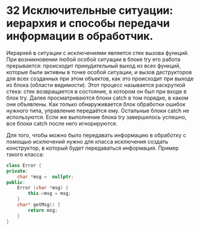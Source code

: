 # 32 Исключительные ситуации: иерархия и способы передачи информации в обработчик.

Иерархей в ситуации с исключениями является стек вызова функций.
При возникновении любой особой ситуации в блоке try его работа прерывается: происходит принудительный выход из всех функций, которые были активны в точке особой ситуации, и вызов деструкторов для всех созданных при этом объектов, как это происходит при выходе  из блока (области видимости). Этот процесс называется раскруткой стека: стек возвращается в состояние, в котором он был при входе в блок try.
Далее просматриваются блоки catch в том порядке, в каком они объявлены. Как только обнаруживается блок обработки ошибок нужного типа, управление передаётся ему. Остальные блоки catch не используются. 
Если же выполнение блока try завершилось успешно, все блоки catch после него игнорируются.

Для того, чтобы можно было передавать информацию в обработку с помощью исключений нужно для класса исключения создать конструктор, в который будет передаваться информация.
Пример такого класса:
```cpp
class Error {
private:
    char *msg =  nullptr;
public:
    Error (char *msg) {
        this->msg = msg;
    }
    char* getMsg() {
        return msg;
    }
}
```

